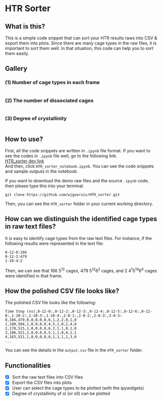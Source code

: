# **HTR Sorter**
## **What is this?**
This is a simple code snippet that can sort your HTR results raws into CSV & export them into plots. Since there are many cage types in the raw files, it is important to sort them well. In that situation, this code can help you to sort them easily.

## **Gallery**
### **(1) Number of cage types in each frame**
<img src = "">

### **(2) The number of dissociated cages**
<img src = "">

### **(3) Degree of crystallinity**
<img src = "">

## **How to use?**
First, all the code snippets are written in `.ipynb` file format. If you want to see the codes in `.ipynb` file well, go to the following link. <br/>
[HTR_sorter dev link](https://github.dev/wjgoarxiv/HTR_sorter)
<br/>
And then, click `HTR_sorter_notebook.ipynb`. You can see the code snippets and sample outputs in the notebook. 

If you want to download the demo raw files and the source `.ipynb` code, then please type this into your terminal.
```
git clone https://github.com/wjgoarxiv/HTR_sorter.git
```
Then, you can see the `HTR_sorter` folder in your current working directory. <br/>

## **How can we distinguish the identified cage types in raw text files?**
It is easy to identify cage types from the raw text files. For instance, if the following results were represented in the text file:
```
0-12-0:166
0-12-2:479
1-10-4:2
```
Then, we can see that 166 $5^{12}$ cages, 479 $5^{12}6^{2}$ cages, and 2 $4^{1}5^{10}6^{4}$ cages were identified in that frame.

## **How the polished CSV file looks like?**
The polished CSV file looks like the following:
```
Time Step (ns),0-12-0:,0-12-2:,0-12-3:,0-12-4:,0-12-5:,0-12-6:,0-12-8:,1-10-2:,1-10-3:,1-10-4:,2-8-1:,2-8-2:,2-8-3:,3-6-3:
0,166,479,0,0,0,0,0,6,1,2,2,0,1,0
1,180,504,1,0,0,0,0,4,5,1,0,2,4,0
2,178,515,1,0,0,0,0,6,3,1,1,0,1,0
3,186,521,2,0,0,0,0,5,1,1,0,4,1,1
4,183,521,1,0,0,0,0,8,1,1,1,1,3,0
...
```
You can see the details in the `output.csv` file in the `HTR_sorter` folder.

## **Functionalities**
- [x] Sort the raw text files into CSV files
- [x] Export the CSV files into plots
- [x] User can select the cage types to be plotted (with the ipywidgets)
- [x] Degree of crystallinity of sI (or sII) can be plotted